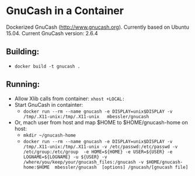 # GnuCash in a Container

Dockerized GnuCash (http://www.gnucash.org). Currently based on Ubuntu 15.04.
Current GnuCash version: 2.6.4

## Building:
* `docker build -t gnucash .`

## Running:
* Allow Xlib calls from container: `xhost +LOCAL:`
* Start GnuCash in containter: 
  * `docker run --rm --name gnucash -e DISPLAY=unix$DISPLAY -v /tmp/.X11-unix:/tmp/.X11-unix   mbessler/gnucash`
* Or, mach user from host and map $HOME to $HOME/gnucash-home on host:
  * `mkdir ~/gnucash-home`
  * `docker run --rm --name gnucash -e DISPLAY=unix$DISPLAY -v /tmp/.X11-unix:/tmp/.X11-unix -v /etc/passwd:/etc/passwd -v /etc/group:/etc/group  -e HOME=${HOME} -e USER=${USER} -e LOGNAME=${LOGNAME} -u ${USER} -v /where/you/keep/your/gnucash_files:/gnucash -v $HOME/gnucash-home:$HOME  mbessler/gnucash  [options] /gnucash/[gnucash file]` 
